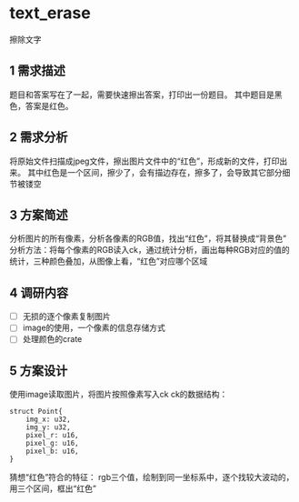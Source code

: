 # text_erase
擦除文字

## 1 需求描述
题目和答案写在了一起，需要快速擦出答案，打印出一份题目。
其中题目是黑色，答案是红色。

## 2 需求分析
将原始文件扫描成jpeg文件，擦出图片文件中的“红色”，形成新的文件，打印出来。
其中红色是一个区间，擦少了，会有描边存在，擦多了，会导致其它部分细节被镂空

## 3 方案简述
分析图片的所有像素，分析各像素的RGB值，找出“红色”，将其替换成“背景色”
分析方法：将每个像素的RGB读入ck，通过统计分析，画出每种RGB对应的值的统计，三种颜色叠加，从图像上看，“红色”对应哪个区域

## 4 调研内容
- [ ] 无损的逐个像素复制图片
- [ ] image的使用，一个像素的信息存储方式
- [ ] 处理颜色的crate
## 5 方案设计
使用image读取图片，将图片按照像素写入ck
ck的数据结构：
```
struct Point{
    img_x: u32,
    img_y: u32,
    pixel_r: u16,
    pixel_g: u16,
    pixel_b: u16,
}
```
猜想“红色”符合的特征：
rgb三个值，绘制到同一坐标系中，逐个找较大波动的，用三个区间，框出“红色”